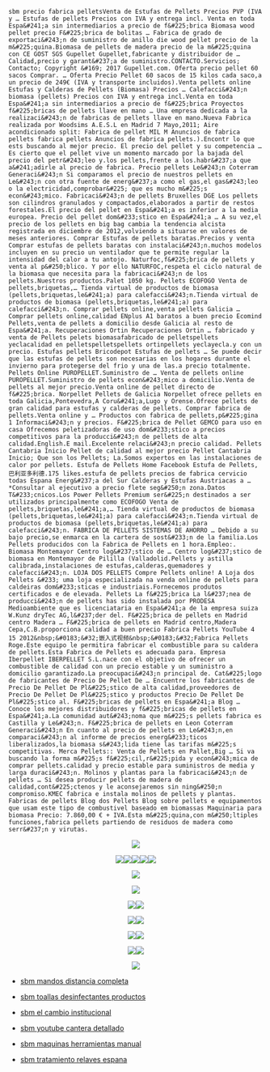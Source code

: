 
```
sbm precio fabrica pelletsVenta de Estufas de Pellets Precios PVP (IVA y … Estufas de pellets Precios con IVA y entrega incl. Venta en toda Espa&#241;a sin intermediarios a precio de f&#225;brica Biomasa wood pellet precio F&#225;brica de bolitas … Fabrica de grado de exportaci&#243;n de suministro de anillo die wood pellet precio de la m&#225;quina.Biomasa de pellets de madera precio de la m&#225;quina con CE GOST SGS Gupellet Gupellet,fabricante y distribuidor de … Calidad,precio y garant&#237;a de suministro.CONTACTO.Servicios; Contacto; Copyright &#169; 2017 Gupellet.com. Oferta precio pellet 60 sacos Comprar. … Oferta Precio Pellet 60 sacos de 15 kilos cada saco,a un precio de 249€ (IVA y transporte incluidos).Venta pellets online Estufas y Calderas de Pellets (Biomasa) Precios … Calefacci&#243;n biomasa (pellets) Precios con IVA y entrega incl.Venta en toda Espa&#241;a sin intermediarios a precio de f&#225;brica Proyectos f&#225;bricas de pellets llave en mano … Una empresa dedicada a la realizaci&#243;n de fabricas de pellets llave en mano.Nueva Fabrica realizada por Woodsims A.E.S.L en Madrid 7 Mayo,2011; Aire acondicionado split: Fabrica de pellet MIL M Anuncios de fabrica pellets fabrica pellets Anuncios de fabrica pellets.).Encontr lo que ests buscando al mejor precio. El precio del pellet y su competencia … Es cierto que el pellet vive un momento marcado por la bajada del precio del petr&#243;leo y.los pellets,frente a los.habr&#237;a que a&#241;adirle al precio de fabrica. Precio pellets Le&#243;n Coterram Generaci&#243;n Si comparamos el precio de nuestros pellets en Le&#243;n con otra fuente de energ&#237;a como el gas,el gas&#243;leo o la electricidad,comprobar&#225; que es mucho m&#225;s econ&#243;mico. Fabricaci&#243;n de pellets Bruxelles DGE Los pellets son cilindros granulados y compactados,elaborados a partir de restos forestales.El precio del pellet en Espa&#241;a es inferior a la media europea. Precio del pellet dom&#233;stico en Espa&#241;a … A su vez,el precio de los pellets en big bag cambia la tendencia alcista registrada en diciembre de 2012,volviendo a situarse en valores de meses anteriores. Comprar Estufas de pellets baratas.Precios y venta Comprar estufas de pellets baratas con instalaci&#243;n.muchos modelos incluyen en su precio un ventilador que te permite regular la intensidad del calor a tu antojo. Naturfoc,f&#225;brica de pellets y venta al p&#250;blico. Y por ello NATURFOC,respeta el ciclo natural de la biomasa que necesita para la fabricaci&#243;n de los pellets.Nuestros productos.Palet 1050 kg. Pellets ECOFOGO Venta de pellets,briquetas,… Tienda virtual de productos de biomasa (pellets,briquetas,le&#241;a) para calefacci&#243;n.Tienda virtual de productos de biomasa (pellets,briquetas,le&#241;a) para calefacci&#243;n. Comprar pellets online,venta pellets Galicia … Comprar pellets online,calidad ENplus A1 baratos a buen precio Ecomind Pellets,venta de pellets a domicilio desde Galicia al resto de Espa&#241;a. Recuperaciones Ortin Recuperaciones Ortin … fabricado y venta de Pellets pelets biomasafabricado de pelletspellets yeclacalidad en pelletspelletspellets ortinpellets yeclayecla.y con un precio. Estufas pellets Bricodepot Estufas de pellets … Se puede decir que las estufas de pellets son necesarias en los hogares durante el invierno para protegerse del frio y una de las.a precio totalmente. Pellets Online PUROPELLET.Suministro de … Venta de pellets online PUROPELLET.Suministro de pellets econ&#243;mico a domicilio.Venta de pellets al mejor precio.Venta online de pellet directo de f&#225;brica. Norpellet Pellets de Galicia Norpellet ofrece pellets en toda Galicia,Pontevedra,A Coru&#241;a,Lugo y Orense.Ofrece pellets de gran calidad para estufas y calderas de pellets. Comprar fabrica de pellets.Venta online y … Productos con fabrica de pellets,p&#225;gina 1 Informaci&#243;n y precios. F&#225;brica de Pellet GEMCO para uso en casa Ofrecemos peletizadoras de uso dom&#233;stico a precios competitivos para la producci&#243;n de pellets de alta calidad.English.E mail.Excelente relaci&#243;n precio calidad. Pellets Cantabria Inicio Pellet de calidad al mejor precio Pellet Cantabria Inicio; Que son los Pellets; La.Somos expertos en las instalaciones de calor por pellets. Estufa de Pellets Home Facebook Estufa de Pellets,巴利亚多利德.175 likes.estufa de pellets precios de fabrica cervicio todas Espana Energ&#237;a del Sur Calderas y Estufas Austriacas a … *Consultar al ejecutivo a precio flete seg&#250;n zona.Datos T&#233;cnicos.Los Power Pellets Premium ser&#225;n destinados a ser utilizados principalmente como ECOFOGO Venta de pellets,briquetas,le&#241;a,… Tienda virtual de productos de biomasa (pellets,briquetas,le&#241;a) para calefacci&#243;n.Tienda virtual de productos de biomasa (pellets,briquetas,le&#241;a) para calefacci&#243;n. FABRICA DE PELLETS SISTEMAS DE AHORRO … Debido a su bajo precio,se enmarca en la cartera de sost&#233;n de la familia.Los Pellets producidos con la Fabrica de Pellets en 1 hora.Empleo:. Biomasa Montemayor Centro log&#237;stico de … Centro log&#237;stico de biomasa en Montemayor de Pililla (Valladolid.Pellets y astilla calibrada,instalaciones de estufas,calderas,quemadores y calefacci&#243;n. LOJA DOS PELLETS Compre Pellets online! A Loja dos Pellets &#233; uma loja especializada na venda online de pellets para caldeiras dom&#233;sticas e industriais.Fornecemos produtos certificados e de elevada. Pellets La f&#225;brica La l&#237;nea de producci&#243;n de pellets has sido instalada por PRODESA Medioambiente que es licenciataria en Espa&#241;a de la empresa suiza W.Kunz dryTec AG,l&#237;der del. F&#225;brica de pellets en Madrid centro Madera … F&#225;brica de pellets en Madrid centro,Madera Cepa,C.B.proporciona calidad a buen precio Fabrica Pellets YouTube 4 15 2012&nbsp;&#0183;&#32;嵌入式视频&nbsp;&#0183;&#32;Fabrica Pellets Roge.Este equipo le permitira fabricar el combustible para su caldera de pellets.Esta Fabrica de Pellets es adecuada para. Empresa Iberpellet IBERPELLET S.L.nace con el objetivo de ofrecer un combustible de calidad con un precio estable y un suministro a domicilio garantizado.La preocupaci&#243;n principal de. Cat&#225;logo de fabricantes de Precio De Pellet De … Encuentre los fabricantes de Precio De Pellet De Pl&#225;stico de alta calidad,proveedores de Precio De Pellet De Pl&#225;stico y productos Precio De Pellet De Pl&#225;stico al. F&#225;bricas de pellets en Espa&#241;a Blog … Conoce los mejores distribuidores y f&#225;bricas de pellets en Espa&#241;a.La comunidad aut&#243;noma que m&#225;s pellets fabrica es Castilla y Le&#243;n. F&#225;brica de pellets en Leon Coterram Generaci&#243;n En cuanto al precio de pellets en Le&#243;n,en comparaci&#243;n al informe de precios energ&#233;ticos liberalizados,la biomasa s&#243;lida tiene las tarifas m&#225;s competitivas. Merca Pellets:: Venta de Pellets en Pallet,Big … Si va buscando la forma m&#225;s f&#225;cil,r&#225;pida y econ&#243;mica de comprar pellets.calidad y precio estable para suministros de media y larga duraci&#243;n. Molinos y plantas para la fabricaci&#243;n de pellets … Si desea producir pellets de madera de calidad,cont&#225;ctenos y le aconsejaremos sin ning&#250;n compromiso.KMEC fabrica e instala molinos de pellets y plantas. Fabricas de pellets Blog dos Pellets Blog sobre pellets e equipamentos que usam este tipo de combustivel baseado em biomassas Maquinaria para biomasa Precio: 7.860,00 € + IVA.Esta m&#225;quina,con m&#250;ltiples funciones,fabrica pellets partiendo de residuos de madera como serr&#237;n y virutas. 
```

<div align="center">

<a href="https://es-crusher.shibang-china.com/github&k=sbm+precio+fabrica+pellets"><img src="https://static.shibang-china.com/es/crusher/logo.jpg"></a>

<a href="https://es-crusher.shibang-china.com/github&k=sbm+precio+fabrica+pellets"><img src="https://static.shibang-china.com/es/crusher/index.jpg"></a><a href="https://es-crusher.shibang-china.com/material.htmlgithub&k=sbm+precio+fabrica+pellets"><img src="https://static.shibang-china.com/es/crusher/material.jpg"></a><a href="https://es-crusher.shibang-china.com/application.htmlgithub&k=sbm+precio+fabrica+pellets"><img src="https://static.shibang-china.com/es/crusher/application.jpg"></a><a href="https://es-crusher.shibang-china.com/aboutus.htmlgithub&k=sbm+precio+fabrica+pellets"><img src="https://static.shibang-china.com/es/crusher/aboutus.jpg"></a><a href="https://es-crusher.shibang-china.com/contact.htmlgithub&k=sbm+precio+fabrica+pellets"><img src="https://static.shibang-china.com/es/crusher/contact.jpg"></a>

<a href="https://es-crusher.shibang-china.com/github&k=sbm+precio+fabrica+pellets"><img src="https://static.shibang-china.com/es/crusher/banner.jpg"></a>

<a href="https://swt.shibang-china.com/github&k=sbm+precio+fabrica+pellets"><img src="https://static.shibang-china.com/es/crusher/text.jpg"></a>

<a href="https://swt.shibang-china.com/github&k=sbm+precio+fabrica+pellets"><img src="https://static.shibang-china.com/es/crusher/chat.jpg"></a><a href="https://es-crusher.shibang-china.com/contact.htmlgithub&k=sbm+precio+fabrica+pellets"><img src="https://static.shibang-china.com/es/crusher/message.jpg"></a>

<a href="https://es-crusher.shibang-china.com/products/pe.htmlgithub&k=sbm+precio+fabrica+pellets"><img src="https://static.shibang-china.com/es/crusher/pe.jpg"></a><a href="https://es-crusher.shibang-china.com/products/pf.htmlgithub&k=sbm+precio+fabrica+pellets"><img src="https://static.shibang-china.com/es/crusher/pf.jpg"></a>

<a href="https://es-crusher.shibang-china.com/products/hpt.htmlgithub&k=sbm+precio+fabrica+pellets"><img src="https://static.shibang-china.com/es/crusher/hpt.jpg"></a><a href="https://es-crusher.shibang-china.com/products/vsi.htmlgithub&k=sbm+precio+fabrica+pellets"><img src="https://static.shibang-china.com/es/crusher/vsi.jpg"></a>

<a href="https://es-crusher.shibang-china.com/products/klv.htmlgithub&k=sbm+precio+fabrica+pellets"><img src="https://static.shibang-china.com/es/crusher/klv.jpg"></a><a href="https://es-crusher.shibang-china.com/products/portable.htmlgithub&k=sbm+precio+fabrica+pellets"><img src="https://static.shibang-china.com/es/crusher/portable.jpg"></a>

<a href="https://swt.shibang-china.com/github&k=sbm+precio+fabrica+pellets"><img src="https://static.shibang-china.com/es/crusher/case.jpg"></a>

</div>


* [sbm mandos distancia completa](sbm%20mandos%20distancia%20completa.md)

* [sbm toallas desinfectantes productos](sbm%20toallas%20desinfectantes%20productos.md)

* [sbm el cambio institucional](sbm%20el%20cambio%20institucional.md)

* [sbm youtube cantera detallado](sbm%20youtube%20cantera%20detallado.md)

* [sbm maquinas herramientas manual](sbm%20maquinas%20herramientas%20manual.md)

* [sbm tratamiento relaves espana](sbm%20tratamiento%20relaves%20espana.md)